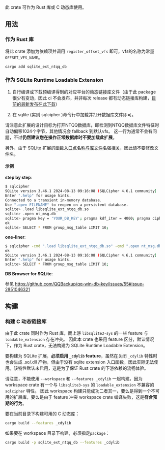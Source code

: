 此 crate 可作为 Rust 库或 C 动态库使用。

## 用法

### 作为 Rust 库

将此 crate 添加为依赖项并调用 `register_offset_vfs` 即可，vfs的名称为常量`OFFSET_VFS_NAME`。
```sh
cargo add sqlite_ext_ntqq_db
```

### 作为 SQLite Runtime Loadable Extension

1. 自行编译或下载预编译得到的对应平台的动态链接库文件（由于此 package 很少有变动，因此 ci 不会发布，并非每次 release 都有动态链接库构建，[目前的最新发布在此下载](https://github.com/artiga033/ntdb_unwrap/releases/tag/v0.1.0)）

2. 在 sqlite (实则 sqlcipher )命令行中加载并打开数据库文件即可。

请注意此扩展的设计目标为打开NTQQ数据库，即检测到NTQQ数据库文件特征时自动偏移1024个字节，其他情况会 fallback 到默认vfs。
这一行为通常不会有问题，不过**仍然建议您在操作正常数据库时不要加载此扩展**。

另外，由于 SQLite 扩展的[函数入口点名称与库文件名强相关](https://www.sqlite.org/loadext.html#:~:text=If%20your%20shared%20library%20ends%20up%20being%20named%20%22YourCode.so%22%20or%20%22YourCode.dll%22%20or%20%22YourCode.dylib%22%20as%20shown%20in%20the%20compiler%20examples%20above%2C%20then%20the%20correct%20entry%20point%20name%20would%20be%20%22sqlite3_yourcode_init%22.)，因此请不要修改文件名。

#### 示例

**step by step**:

```sh
$ sqlcipher
SQLite version 3.46.1 2024-08-13 09:16:08 (SQLCipher 4.6.1 community)
Enter ".help" for usage hints.
Connected to a transient in-memory database.
Use ".open FILENAME" to reopen on a persistent database.
sqlite> .load libsqlite_ext_ntqq_db.so
sqlite> .open nt_msg.db
sqlite> pragma key = 'YOUR_DB_KEY'; pragma kdf_iter = 4000; pragma cipher_hmac_algorithm = HMAC_SHA1;
ok
sqlite> SELECT * FROM group_msg_table LIMIT 10;
```

**one-liner**:

```sh
$ sqlcipher -cmd ".load libsqlite_ext_ntqq_db.so" -cmd ".open nt_msg.db" -cmd "pragma key = 'YOUR_DB_KEY'; pragma kdf_iter = 4000; pragma cipher_hmac_algorithm = HMAC_SHA1;"
ok
SQLite version 3.46.1 2024-08-13 09:16:08 (SQLCipher 4.6.1 community)
Enter ".help" for usage hints.
sqlite> SELECT * FROM group_msg_table LIMIT 10;
```

**DB Browser for SQLite**:

参见 <https://github.com/QQBackup/qq-win-db-key/issues/55#issue-2851046321>

## 构建

### 构建 C 动态链接库

由于此 crate 同时作为 Rust 库，而上游 `libsqlite3-sys` 的一些 feature 与 `loadable_extension` 存在冲突。
因此本 crate 也采用 feature 区分，默认情况下，作为 Rust crate，无法构建为 SQLite Runtime Loadable Extension。

要构建为 SQLite 扩展，**必须启用 `_cdylib` feature**，虽然在关闭 `_cdylib` 特性时也会生成 .so/.dll 产物，但由于没有 sqlite extension 入口函数，因此实际无法使用。该特性默认未启用，这是为了保证 Rust crate 的下游依赖的流畅体验。

请注意，不能使用 `--workspace` 和 `--features _cdylib` 一起构建，因为workspace crate 有一个与 `libsqlite3-sys` 的 `loadable_extension` 不兼容的 `sqlcipher` 特性。
因此 workspace 构建只能成功二者其一，要么是得到一个不可用的扩展库，要么是由于 feature 冲突 workspace crate 编译失败，这是**符合预期的行为**。

要在当前目录下构建可用的 C 动态库：

```sh
cargo build --features _cdylib
```

如果要在 workspace 目录下构建，必须指定`package`：

```sh
cargo build -p sqlite_ext_ntqq_db --features _cdylib
```
